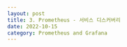 ```yaml
---
layout: post
title: 3. Prometheus - 서비스 디스커버리
date: 2022-10-15
category: Prometheus and Grafana 
---
```

